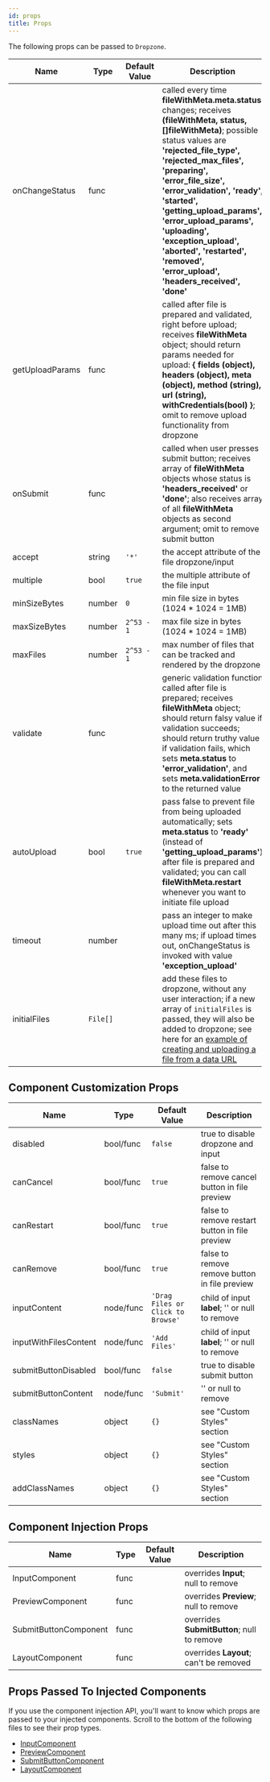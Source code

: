 ```yaml
---
id: props
title: Props
---
```



The following props can be passed to `Dropzone`.

| Name | Type | Default Value | Description |
| --- | --- | --- | --- |
| onChangeStatus | func | | called every time __fileWithMeta.meta.status__ changes; receives __(fileWithMeta, status, []fileWithMeta)__; possible status values are __'rejected_file_type', 'rejected_max_files', 'preparing', 'error_file_size', 'error_validation', 'ready', 'started', 'getting_upload_params', 'error_upload_params', 'uploading', 'exception_upload', 'aborted', 'restarted', 'removed', 'error_upload', 'headers_received', 'done'__ |
| getUploadParams | func | | called after file is prepared and validated, right before upload; receives __fileWithMeta__ object; should return params needed for upload: __{ fields (object), headers (object), meta (object), method (string), url (string), withCredentials(bool) }__; omit to remove upload functionality from dropzone |
| onSubmit | func | | called when user presses submit button; receives array of __fileWithMeta__ objects whose status is __'headers_received'__ or __'done'__; also receives array of all __fileWithMeta__ objects as second argument; omit to remove submit button |
| accept | string | `'*'` | the accept attribute of the file dropzone/input |
| multiple | bool | `true` | the multiple attribute of the file input |
| minSizeBytes | number | `0` | min file size in bytes (1024 * 1024 = 1MB) |
| maxSizeBytes | number | `2^53 - 1` | max file size in bytes (1024 * 1024 = 1MB) |
| maxFiles | number | `2^53 - 1` | max number of files that can be tracked and rendered by the dropzone |
| validate | func | | generic validation function called after file is prepared; receives __fileWithMeta__ object; should return falsy value if validation succeeds; should return truthy value if validation fails, which sets __meta.status__ to __'error_validation'__, and sets __meta.validationError__ to the returned value |
| autoUpload | bool | `true` | pass false to prevent file from being uploaded automatically; sets __meta.status__ to __'ready'__ (instead of __'getting_upload_params'__) after file is prepared and validated; you can call __fileWithMeta.restart__ whenever you want to initiate file upload |
| timeout | number | | pass an integer to make upload time out after this many ms; if upload times out, onChangeStatus is invoked with value __'exception_upload'__ |
| initialFiles | `File[]` | | add these files to dropzone, without any user interaction; if a new array of `initialFiles` is passed, they will also be added to dropzone; see here for an [example of creating and uploading a file from a data URL](https://react-dropzone-uploader.js.org/docs/examples#initial-file-from-data-url) |


## Component Customization Props
| Name | Type | Default Value | Description |
| --- | --- | --- | --- |
| disabled | bool/func | `false` | true to disable dropzone and input |
| canCancel | bool/func | `true` | false to remove cancel button in file preview |
| canRestart | bool/func | `true` | false to remove restart button in file preview |
| canRemove | bool/func | `true` | false to remove remove button in file preview |
| inputContent | node/func | `'Drag Files or Click to Browse'` | child of input __label__; '' or null to remove |
| inputWithFilesContent | node/func | `'Add Files'` | child of input __label__; '' or null to remove |
| submitButtonDisabled | bool/func | `false` | true to disable submit button |
| submitButtonContent | node/func | `'Submit'` | '' or null to remove |
| classNames | object | `{}` | see "Custom Styles" section |
| styles | object | `{}` | see "Custom Styles" section |
| addClassNames | object | `{}` | see "Custom Styles" section |


## Component Injection Props
| Name | Type | Default Value | Description |
| --- | --- | --- | --- |
| InputComponent | func | | overrides __Input__; null to remove |
| PreviewComponent | func | | overrides __Preview__; null to remove |
| SubmitButtonComponent | func | | overrides __SubmitButton__; null to remove |
| LayoutComponent | func | | overrides __Layout__; can't be removed |


## Props Passed To Injected Components
If you use the component injection API, you'll want to know which props are passed to your injected components. Scroll to the bottom of the following files to see their prop types.

- [InputComponent](https://github.com/fortana-co/react-dropzone-uploader/blob/master/src/Input.js)
- [PreviewComponent](https://github.com/fortana-co/react-dropzone-uploader/blob/master/src/Preview.js)
- [SubmitButtonComponent](https://github.com/fortana-co/react-dropzone-uploader/blob/master/src/SubmitButton.js)
- [LayoutComponent](https://github.com/fortana-co/react-dropzone-uploader/blob/master/src/Layout.js)
